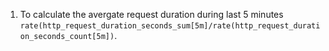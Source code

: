 1. To calculate the avergate request duration during last 5 minutes 
 `rate(http_request_duration_seconds_sum[5m]/rate(http_request_duration_seconds_count[5m])`.    
 
